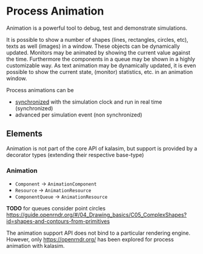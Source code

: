 # Process Animation


[//]: # (https://www.salabim.org/manual/Animation.html)


Animation is a powerful tool to debug, test and demonstrate simulations.

It is possible to show a number of shapes (lines, rectangles, circles, etc), texts as well (images) in a window. These objects can be dynamically updated. Monitors may be animated by showing the current value against the time. Furthermore the components in a queue may be shown in a highly customizable way. As text animation may be dynamically updated, it is even possible to show the current state, (monitor) statistics, etc. in an animation window.

Process animations can be

* [synchronized](advanced.md#clock-synchronization) with the simulation clock and run in real time (synchronized)
* advanced per simulation event (non synchronized)

## Elements

Animation is not part of the core API of kalasim, but support is provided by a decorator types (extending their respective base-type) 

### Animation

* `Component` -> `AnimationComponent`
* `Resource` -> `AnimationResource`
* `ComponentQueue` -> `AnimationResource`

**TODO** for queues consider point circles https://guide.openrndr.org/#/04_Drawing_basics/C05_ComplexShapes?id=shapes-and-contours-from-primitives

The animation support API does not bind to a particular rendering engine. However, only https://openrndr.org/ has been explored for process animation with kalasim.





